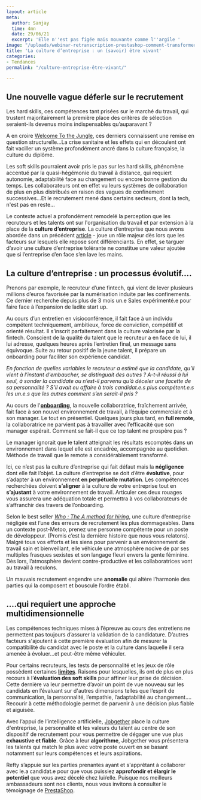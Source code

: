 ```yaml
---
layout: article
meta:
  author: Sanjay
  time: 4mn
  date: 29/06/21
  excerpt: 'Elle n''est pas figée mais mouvante comme l''argile '
image: "/uploads/webinar-retranscription-prestashop-comment-transformer-la-periode-d-essai-a-tous-les-couts-35.png"
title: 'La culture d’entreprise : un (savoir) être vivant'
categories:
- Tendances
permalink: "/culture-entreprise-être-vivant/"

---
```

## Une nouvelle vague déferle sur le recrutement

Les hard skills, ces compétences tant prisées sur le marché du travail, qui trustent majoritairement la première place des critères de sélection seraient-ils devenus moins indispensables qu’auparavant ?

A en croire [Welcome To the Jungle](https://pros.welcometothejungle.com/fr/resources/recrutement-fin-regne-diplome-welcome-to-the-jungle/), ces derniers connaissent une remise en question structurelle...La crise sanitaire et les effets qui en découlent ont fait vaciller un système profondément ancré dans la culture française, la culture du diplôme. 

Les soft skills pourraient avoir pris le pas sur les hard skills, phénomène accentué par la quasi-hégémonie du travail à distance, qui requiert autonomie, adaptabilité face au changement ou encore bonne gestion du temps. Les collaborateurs ont en effet vu leurs systèmes de collaboration de plus en plus distribués en raison des vagues de confinement successives...Et le recrutement mené dans certains secteurs, dont la tech, n'est pas en reste...

Le contexte actuel a profondément remodelé la perception que les recruteurs et les talents ont sur l'organisation du travail et par extension à la place de la **culture d’entreprise**. La culture d’entreprise que nous avons abordée dans un précédent [article](https://blog.refty.co/importance-des-soft-skills-culture-d-entreprise/) -  joue un rôle majeur dès lors que les facteurs sur lesquels elle repose sont différenciants. En effet, se targuer d’avoir une culture d’entreprise tolérante ne constitue une valeur ajoutée que si l’entreprise d’en face s’en lave les mains.

## La culture d’entreprise :  un processus évolutif….

Prenons par exemple, le recruteur d’une fintech, qui vient de lever plusieurs millions d’euros favorisée par la numérisation induite par les confinements. Ce dernier recherche depuis plus de 3 mois un.e Sales expérimenté.e pour faire face à l’expansion de ladite start up.

Au cours d’un entretien en visioconférence, il fait face à un individu compétent techniquement, ambitieux, force de conviction, compétitif et orienté résultat. Il s’inscrit parfaitement dans la culture valorisée par la fintech. Conscient de la qualité du talent que le recruteur a en face de lui, il lui adresse, quelques heures après l’entretien final, un message sans équivoque. Suite au retour positif de la jeune talent, il prépare un onboarding pour faciliter son expérience candidat.

_En fonction de quelles variables le recruteur a estimé que la candidate, qu’il vient à l’instant d'embaucher, se distinguait des autres ? A-t-il réussi à lui seul, à sonder la candidate ou n’est-il parvenu qu’à déceler une facette de sa personnalité ? S’il avait eu affaire à trois candidat.e.s plus compétent.e.s les un.e.s que les autres comment s’en serait-il pris ?_

Au cours de l'[**onboarding**](https://blog.refty.co/webinaire-comment-transformer-la-periode-d-essai-a-tous-les-coups/), la nouvelle collaboratrice, fraîchement arrivée, fait face à son nouvel environnement de travail, à l’équipe commerciale et à son manager. Le tout en présentiel. Quelques jours plus tard, en **full remote**, la collaboratrice ne parvient pas à travailler avec l’efficacité que son manager espérait. Comment se fait-il que ce top talent ne prospère pas ?

Le manager ignorait que le talent atteignait les résultats escomptés dans un environnement dans lequel elle est encadrée, accompagnée au quotidien. Méthode de travail que le remote a considérablement transformé.

Ici, ce n’est pas la culture d’entreprise qui fait défaut mais la **négligence** dont elle fait l’objet. La culture d’entreprise se doit d’être **évolutive**, pour s’adapter à un environnement **en perpétuelle mutation**. Les compétences recherchées doivent **s’aligner** à la culture de votre entreprise tout en **s’ajustant** à votre environnement de travail. Articuler ces deux rouages vous assurera une adéquation totale et permettra à vos collaborateurs de s’affranchir des travers de l’onboarding.

Selon le best seller [_Who : The A method for hiring_](https://whothebook.com/), une culture d’entreprise négligée est l’une des erreurs de recrutement les plus dommageables. Dans un contexte post-Metoo, prenez une personne compétente pour un poste de développeur. (Promis c’est la dernière histoire que nous vous relatons). Malgré tous vos efforts et les siens pour parvenir à un environnement de travail sain et bienveillant, elle véhicule une atmosphère nocive de par ses multiples frasques sexistes et son langage fleuri envers la gente féminine. Dès lors, l’atmosphère devient contre-productive et les collaboratrices vont au travail à reculons.

Un mauvais recrutement engendre une **anomalie** qui altère l’harmonie des parties qui la composent et bouscule l’ordre établi.

## ….qui requiert une approche multidimensionnelle

Les compétences techniques mises à l’épreuve au cours des entretiens ne permettent pas toujours d’assurer la validation de la candidature. D’autres facteurs s'ajoutent à cette première évaluation afin de mesurer la compatibilité du candidat avec le poste et la culture dans laquelle il sera amenée à évoluer...et peut-être même véhiculer.

Pour certains recruteurs, les tests de personnalité et les jeux de rôle possèdent certaines [**limites**](https://blog.refty.co/5-outils-pour-mesurer-potentiel-candidat/). Raisons pour lesquelles, ils ont de plus en plus recours à l’**évaluation des soft skills** pour affiner leur prise de décision. Cette dernière va leur permettre d’avoir un point de vue nouveau sur les candidats en l’évaluant sur d'autres dimensions telles que l’esprit de communication, la personnalité, l’empathie, l’adaptabilité au changement.... Recourir à cette méthodologie permet de parvenir à une décision plus fiable et aiguisée.

Avec l’appui de l’intelligence artificielle, [Jobgether](https://jobgether.com/) place la culture d'entreprise, la personnalité et les valeurs du talent au centre de son dispositif de recrutement pour vous permettre de dégager une vue plus **exhaustive et fiable**. Grâce à leur **algorithme**, Jobgether vous présentera les talents qui match le plus avec votre poste ouvert en se basant notamment sur leurs compétences et leurs aspirations.

Refty s’appuie sur les parties prenantes ayant et s'apprêtant à collaborer avec le.a candidat.e pour que vous puissiez **approfondir et élargir le potentiel** que vous avez décelé chez lui/elle.  Puisque nos meilleurs ambassadeurs sont nos clients, nous vous invitons à consulter le témoignage de [PrestaShop](https://staging--refty.netlify.app/comment-prestaphop-a-structure-son-processus-de-recrutement/).